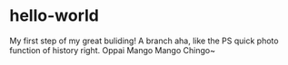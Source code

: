 # hello-world
My first step of my great buliding!
A branch aha, like the PS quick photo function of history right.
Oppai Mango Mango Chingo~ 
